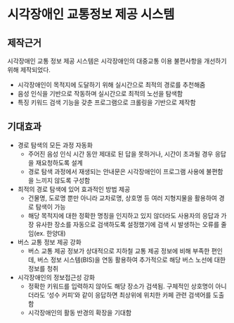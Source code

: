 # 시각장애인 교통정보 제공 시스템
## 제작근거
시각장애인 교통 정보 제공 시스템은 시각장애인의 대중교통 이용 불편사항을 개선하기 위해 제작되었다.
- 시각장애인이 목적지에 도달하기 위해 실시간으로 최적의 경로를 추천해줌
- 음성 인식을 기반으로 작동하며 실시간으로 최적의 노선을 탐색함
- 특징 키워드 검색 기능을 갖춘 프로그램으로 크롤링을 기반으로 제작함

## 기대효과
- 경로 탐색의 모든 과정 자동화
  - 주어진 음성 인식 시간 동안 제대로 된 답을 못하거나, 시간이 초과될 경우 응답을 재요청하도록 설계
  - 경로 탐색 과정에서 재생되는 안내문은 시각장애인이 프로그램 사용에 불편함을 느끼지 않도록 구성함
- 최적의 경로 탐색에 있어 효과적인 방법 제공
  - 건물명, 도로명 뿐만 아니라 교차로명, 상호명 등 여러 지형지물을 활용하여 경로 탐색이 가능
  - 해당 목적지에 대한 정확한 명칭을 인지하고 있지 않더라도 사용자의 응답과 가장 유사한 장소를 자동으로 검색하도록 설정했기에 검색 시 발생하는 오류를 줄임(ex. 한양대)
- 버스 교통 정보 제공 강화
  - 버스 교통 제공 정보가 상대적으로 지하철 교통 제공 정보에 비해 부족한 편인데, 버스 정보 시스템(BIS)을 연동 활용하여 추가적으로 해당 버스 노선에 대한 정보를 청취
- 시각장애인의 정보접근성 강화
  - 정확한 키워드를 입력하지 않아도 해당 장소가 검색됨. 구체적인 상호명이 아니더라도 ‘성수 커피’와 같이 응답하면 최상위에 위치한 카페 관련 검색어를 도출함
  - 시각장애인의 활동 반경의 확장을 기대함
